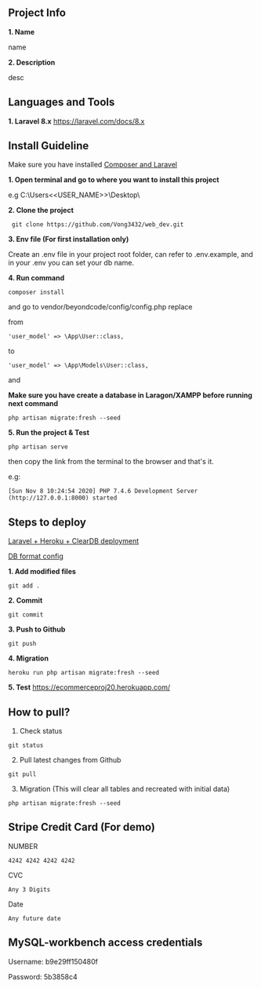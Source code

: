 
## Project Info 
**1. Name**

name

**2. Description**

desc

## Languages and Tools
**1. Laravel 8.x**
https://laravel.com/docs/8.x

## Install Guideline

Make sure you have installed [Composer and Laravel](https://laravel.com/docs/8.x#via-laravel-installer)

**1. Open terminal and go to where you want to install this project**

e.g C:\Users\<<USER_NAME>>\Desktop\

**2. Clone the project**
```
 git clone https://github.com/Vong3432/web_dev.git
```

**3. Env file (For first installation only)**

Create an .env file in your project root folder, can refer to .env.example, and in your .env you can set your db name.

**4. Run command**
```
composer install
```

and go to vendor/beyondcode/config/config.php replace

from

```
'user_model' => \App\User::class,
```

to

```
'user_model' => \App\Models\User::class,
```

and

**Make sure you have create a database in Laragon/XAMPP before running next command**

```
php artisan migrate:fresh --seed
```

**5. Run the project & Test**
```
php artisan serve
```
then copy the link from the terminal to the browser and that's it.

e.g:
```
[Sun Nov 8 10:24:54 2020] PHP 7.4.6 Development Server (http://127.0.0.1:8000) started
```

## Steps to deploy
[Laravel + Heroku + ClearDB deployment](https://salitha94.blogspot.com/2019/11/deploy-laravel-application-on-heroku.html)

[DB format config](https://stackoverflow.com/a/50585865/10868150)

**1. Add modified files**
```
git add .
```
**2. Commit**
```
git commit 
```
**3. Push to Github**
```
git push 
```
**4. Migration**
```
heroku run php artisan migrate:fresh --seed
```
**5. Test**
https://ecommerceproj20.herokuapp.com/

## How to pull?

1. Check status
```
git status
```

2. Pull latest changes from Github 
```
git pull
```

3. Migration (This will clear all tables and recreated with initial data)
```
php artisan migrate:fresh --seed
```

## Stripe Credit Card (For demo)

NUMBER
```
4242 4242 4242 4242
```

CVC
```
Any 3 Digits
```

Date
```
Any future date
```

## MySQL-workbench access credentials

Username: b9e29ff150480f

Password: 5b3858c4